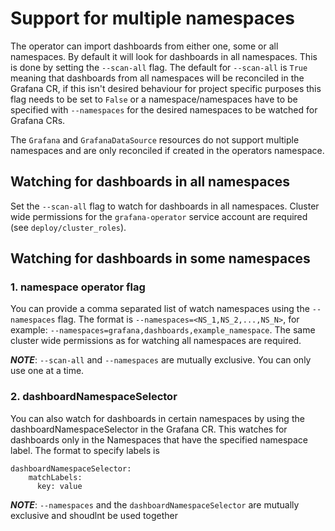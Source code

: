 # Support for multiple namespaces

The operator can import dashboards from either one, some or all namespaces. By default it will look for dashboards in all namespaces.
This is done by setting the `--scan-all` flag. The default for `--scan-all` is `True` meaning that dashboards from all namespaces will be reconciled in the Grafana CR, if this isn't desired behaviour for project specific purposes this flag needs to be set to `False` or a namespace/namespaces have to be specified with `--namespaces` for the desired namespaces to be watched for Grafana CRs.

The `Grafana` and `GrafanaDataSource` resources do not support multiple namespaces and are only reconciled if created in the operators namespace.

## Watching for dashboards in all namespaces

Set the `--scan-all` flag to watch for dashboards in all namespaces. Cluster wide permissions for the `grafana-operator` service account are required (see `deploy/cluster_roles`).

## Watching for dashboards in some namespaces

### 1. **namespace operator flag**
You can provide a comma separated list of watch namespaces using the `--namespaces` flag. The format is `--namespaces=<NS_1,NS_2,...,NS_N>`, for example: `--namespaces=grafana,dashboards,example_namespace`.
The same cluster wide permissions as for watching all namespaces are required.

***NOTE***: `--scan-all` and `--namespaces` are mutually exclusive. You can only use one at a time.

### 2. **dashboardNamespaceSelector**
You can also watch for dashboards in certain namespaces by using the dashboardNamespaceSelector in the Grafana CR. This watches for dashboards only in the Namespaces that have the specified namespace label. The format to specify labels is 
```
dashboardNamespaceSelector:
    matchLabels:
      key: value
```
***NOTE***: `--namespaces` and the `dashboardNamespaceSelector` are mutually exclusive and shoudlnt be used together